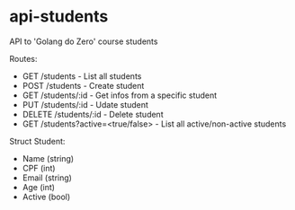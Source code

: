 # api-students
API to 'Golang do Zero' course students

Routes: 
- GET /students - List all students
- POST /students - Create student
- GET /students/:id - Get infos from a specific student
- PUT /students/:id - Udate student
- DELETE /students/:id - Delete student
- GET /students?active=<true/false> - List all active/non-active students

Struct Student:
- Name    (string)
- CPF     (int)
- Email   (string)
- Age     (int)
- Active  (bool)